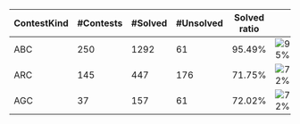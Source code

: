 | ContestKind | #Contests | #Solved | #Unsolved | Solved ratio | |
| - | - | - | - | - | - |
| ABC | 250 | 1292 | 61 | 95.49% | ![95%](https://progress-bar.dev/95?title=Solved) |
| ARC | 145 | 447 | 176 | 71.75% | ![72%](https://progress-bar.dev/72?title=Solved) |
| AGC | 37 | 157 | 61 | 72.02% | ![72%](https://progress-bar.dev/72?title=Solved) |
